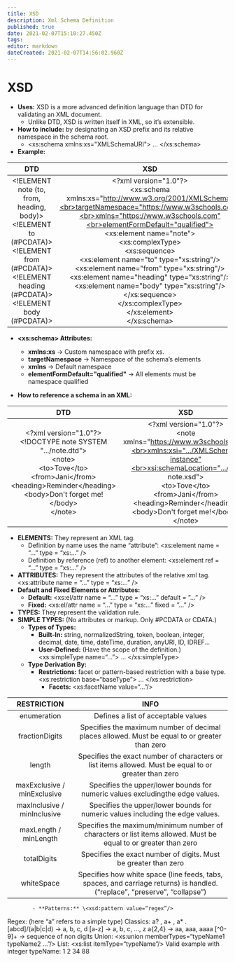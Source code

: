 ```yaml
---
title: XSD
description: Xml Schema Definition
published: true
date: 2021-02-07T15:10:27.450Z
tags: 
editor: markdown
dateCreated: 2021-02-07T14:56:02.960Z
---
```


# XSD

- **Uses:** XSD is a more advanced definition language than DTD for validating an XML document.
	- Unlike DTD, XSD is written itself in XML, so it’s extensible.
- **How to include:** by designating an XSD prefix and its relative namespace in the schema root.
	- <xs:schema xmlns:xs="XMLSchemaURI"> ... </xs:schema>
- **Example:**

|                                                                               DTD                                                                              	|                                                                                                                                                                                                                                                                                      XSD                                                                                                                                                                                                                                                                                      	|
|:--------------------------------------------------------------------------------------------------------------------------------------------------------------:	|:-----------------------------------------------------------------------------------------------------------------------------------------------------------------------------------------------------------------------------------------------------------------------------------------------------------------------------------------------------------------------------------------------------------------------------------------------------------------------------------------------------------------------------------------------------------------------------:	|
| \<!ELEMENT note (to, from, heading, body)><br>\<!ELEMENT to (#PCDATA)><br>\<!ELEMENT from (#PCDATA)><br>\<!ELEMENT heading (#PCDATA)><br>\<!ELEMENT body (#PCDATA)> 	| \<?xml version="1.0"?><br>\<xs:schema xmlns:xs="http://www.w3.org/2001/XMLSchema"<br>targetNamespace="https://www.w3schools.com"<br>xmlns="https://www.w3schools.com"<br>elementFormDefault="qualified"> <br>\<xs:element name="note"><br>  \<xs:complexType><br>    \<xs:sequence><br>      \<xs:element name="to" type="xs:string"/><br>      \<xs:element name="from" type="xs:string"/><br>      \<xs:element name="heading" type="xs:string"/><br>      \<xs:element name="body" type="xs:string"/><br>    </xs:sequence><br>  </xs:complexType><br></xs:element><br></xs:schema> 	|

- **\<xs:schema> Attributes:**	
	- **xmlns:xs**					→ Custom namespace with prefix xs.
	- **targetNamespace**				→ Namespace of the schema’s elements 
	- **xmlns**						→ Default namespace
	- **elementFormDefault="qualified"**		→ All elements must be namespace qualified

- **How to reference a schema in an XML:**

|                                                                                                DTD                                                                                                	|                                                                                                                                    XSD                                                                                                                                    	|
|:-------------------------------------------------------------------------------------------------------------------------------------------------------------------------------------------------:	|:-------------------------------------------------------------------------------------------------------------------------------------------------------------------------------------------------------------------------------------------------------------------------:	|
| \<?xml version="1.0"?><br>\<!DOCTYPE note SYSTEM ".../note.dtd"><br>\<note><br>  \<to>Tove\</to><br>  \<from>Jani\</from><br>  \<heading>Reminder\</heading><br>  \<body>Don't forget me!\</body><br>\</note> 	| \<?xml version="1.0"?><br>\<note xmlns="https://www.w3schools.com"<br>xmlns:xsi=".../XMLSchema-instance"<br>xsi:schemaLocation=".../xml note.xsd"><br>  \<to>Tove\</to><br>  \<from>Jani\</from><br>  \<heading>Reminder\</heading><br>  \<body>Don't forget me!\</body><br>\</note> 	|

- **ELEMENTS:** They represent an XML tag.
	- Definition by name uses the name “attribute”:
		\<xs:element name = “...” type = “xs:...” />
	- Definition by reference (ref) to another element:
		\<xs:element ref = “...” type = “xs:...” />
- **ATTRIBUTES:** They represent the attributes of the relative xml tag.
									\<xs:attribute name = “...” type = “xs:...” />
- **Default and Fixed Elements or Attributes:**
	- **Default:**	\<xs:el/attr name = “...” type = “xs:...” default = ”...” />
	- **Fixed:**		\<xs:el/attr name = “...” type = “xs:...” fixed = ”...” />
- **TYPES:** They represent the validation rule.
- **SIMPLE TYPES:** (No attributes or markup. Only #PCDATA or CDATA.)
	- **Types of Types:**
		- **Built-In:** string, normalizedString, token, boolean, integer, decimal, date, time, dateTime, duration, anyURI, ID, IDREF...
		- **User-Defined:** (Have the scope of the definition.)
			\<xs:simpleType name=“...”> ... </xs:simpleType>
	- **Type Derivation By:**
		- **Restrictions:** facet or pattern-based restriction with a base type.
			\<xs:restriction base=“baseType”> ... </xs:restriction>
			- **Facets:** \<xs:facetName value=“...”/>
      
|         RESTRICTION         	|                                                            INFO                                                            	|
|:---------------------------:	|:--------------------------------------------------------------------------------------------------------------------------:	|
| enumeration                 	| Defines a list of acceptable values                                                                                        	|
| fractionDigits              	| Specifies the maximum number of decimal places allowed. Must be equal to or greater than zero                              	|
| length                      	| Specifies the exact number of characters or list items allowed. Must be equal to or greater than zero                      	|
| maxExclusive / minExclusive 	| Specifies the upper/lower bounds for numeric values excludingthe edge values.                                              	|
| maxInclusive / minInclusive 	| Specifies the upper/lower bounds for numeric values including the edge values.                                             	|
| maxLength / minLength       	| Specifies the maximum/minimum number of characters or list items allowed. Must be equal to or greater than zero            	|
| totalDigits                 	| Specifies the exact number of digits. Must be greater than zero                                                            	|
| whiteSpace                  	| Specifies how white space (line feeds, tabs, spaces, and carriage returns) is handled. (“replace”, “preserve”, “collapse”) 	|

			- **Patterns:** \<xsd:pattern value=“regex”/>
Regex: (here “a” refers to a simple type)
Classics: a? , a+ , a* .
[abcd]/(a|b|c|d)	→ 	a, b, c, d
[a-z]			→ 	a, b, c, …, z
a{2,4}		→ 	aa, aaa, aaaa
[^0-9]+		→ 	sequence of non digits
Union: <xs:union memberTypes=“typeName1 typeName2 ...”/>
List: <xs:list itemType=“typeName”/>
Valid example with integer typeName: <value>1 2 34 88</value>